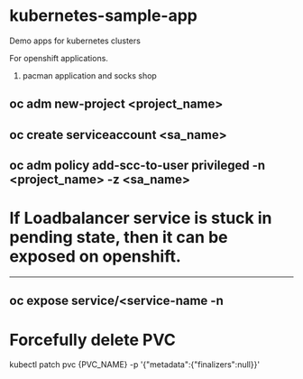 # kubernetes-sample-app
Demo apps for kubernetes clusters

For openshift applications. 
1. pacman application and socks shop

oc adm new-project <project_name>
---
oc create serviceaccount <sa_name>
---
oc adm policy add-scc-to-user privileged -n <project_name> -z <sa_name>
---

# If Loadbalancer service is stuck in pending state, then it can be exposed on openshift. 
---
oc expose service/<service-name -n <name-space>
---


# Forcefully delete PVC 

kubectl patch pvc {PVC_NAME} -p '{"metadata":{"finalizers":null}}'

